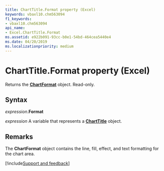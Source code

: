 ```yaml
---
title: ChartTitle.Format property (Excel)
keywords: vbaxl10.chm563094
f1_keywords:
- vbaxl10.chm563094
api_name:
- Excel.ChartTitle.Format
ms.assetid: e922b091-93cc-b0e1-54bd-464cea5440e4
ms.date: 04/20/2019
ms.localizationpriority: medium
---
```



# ChartTitle.Format property (Excel)

Returns the **[ChartFormat](Excel.ChartFormat.md)** object. Read-only.


## Syntax

_expression_.**Format**

_expression_ A variable that represents a **[ChartTitle](Excel.ChartTitle(object).md)** object.


## Remarks

The **ChartFormat** object contains the line, fill, effect, and text formatting for the chart area.




[!include[Support and feedback](~/includes/feedback-boilerplate.md)]